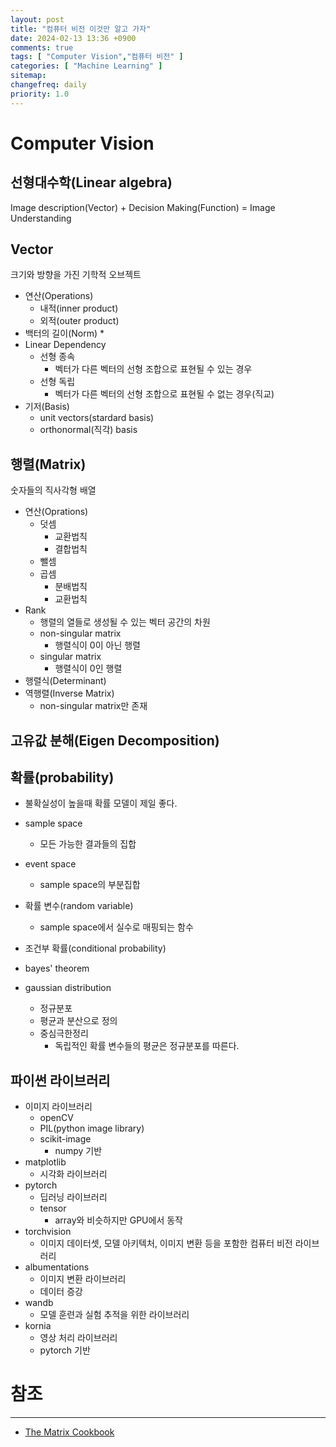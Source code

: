 ```yaml
---
layout: post
title: "컴퓨터 비전 이것만 알고 가자"
date: 2024-02-13 13:36 +0900
comments: true
tags: [ "Computer Vision","컴퓨터 비전" ]
categories: [ "Machine Learning" ]
sitemap:
changefreq: daily
priority: 1.0
---
```


# Computer Vision

## 선형대수학(Linear algebra)

Image description(Vector) + Decision Making(Function) = Image Understanding


## Vector
크기와 방향을 가진 기학적 오브젝트

* 연산(Operations)
  * 내적(inner product)
  * 외적(outer product)
* 백터의 길이(Norm)
  * 
* Linear Dependency
  * 선형 종속
    * 벡터가 다른 벡터의 선형 조합으로 표현될 수 있는 경우
  * 선형 독립
    * 벡터가 다른 벡터의 선형 조합으로 표현될 수 없는 경우(직교)
* 기저(Basis)
  * unit vectors(stardard basis)
  * orthonormal(직각) basis


## 행렬(Matrix)
숫자들의 직사각형 배열

* 연산(Oprations)
  * 덧셈
    * 교환법칙
    * 결합법칙
  * 뺄셈
  * 곱셈
    * 분배법칙
    * 교환법칙
* Rank
  *  행렬의 열들로 생성될 수 있는 벡터 공간의 차원
  * non-singular matrix
    * 행렬식이 0이 아닌 행렬
  * singular matrix
    * 행렬식이 0인 행렬
* 행렬식(Determinant)
* 역행렬(Inverse Matrix)
  * non-singular matrix만 존재

## 고유값 분해(Eigen Decomposition)

## 확률(probability)
* 불확실성이 높을때 확률 모델이 제일 좋다.

* sample space
  * 모든 가능한 결과들의 집합
* event space
  * sample space의 부분집합
* 확률 변수(random variable)
  * sample space에서 실수로 매핑되는 함수
* 조건부 확률(conditional probability)
* bayes' theorem
* gaussian distribution
  * 정규분포
  * 평균과 분산으로 정의
  * 중심극한정리
    * 독립적인 확률 변수들의 평균은 정규분포를 따른다.


## 파이썬 라이브러리
* 이미지 라이브러리
  * openCV
  * PIL(python image library)
  * scikit-image
    * numpy 기반
* matplotlib
  * 시각화 라이브러리
* pytorch
  * 딥러닝 라이브러리
  * tensor
    * array와 비슷하지만 GPU에서 동작
* torchvision
  * 이미지 데이터셋, 모델 아키텍처, 이미지 변환 등을 포함한 컴퓨터 비전 라이브러리
* albumentations
  * 이미지 변환 라이브러리
  * 데이터 증강
* wandb
  * 모델 훈련과 실험 추적을 위한 라이브러리
* kornia
  * 영상 처리 라이브러리
  * pytorch 기반

# 참조
-----
* [The Matrix Cookbook](https://www.math.uwaterloo.ca/~hwolkowi/matrixcookbook.pdf)
